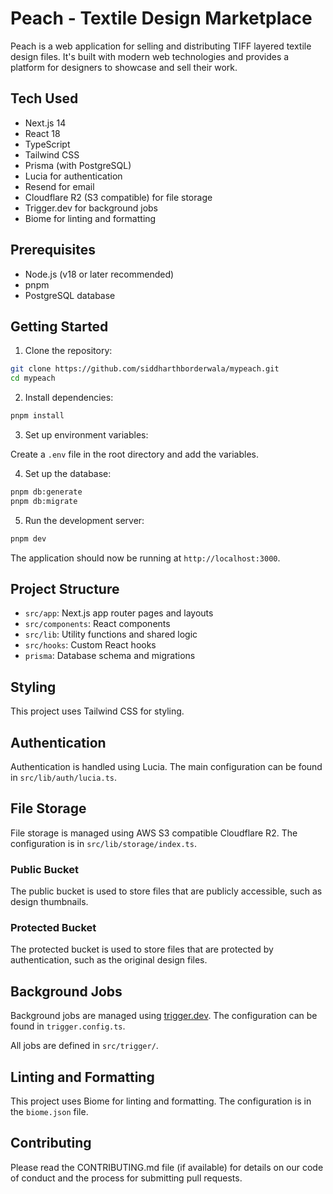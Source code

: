 # Peach - Textile Design Marketplace

Peach is a web application for selling and distributing TIFF layered textile design files. It's built with modern web technologies and provides a platform for designers to showcase and sell their work.

## Tech Used

- Next.js 14
- React 18
- TypeScript
- Tailwind CSS
- Prisma (with PostgreSQL)
- Lucia for authentication
- Resend for email
- Cloudflare R2 (S3 compatible) for file storage
- Trigger.dev for background jobs
- Biome for linting and formatting

## Prerequisites

- Node.js (v18 or later recommended)
- pnpm
- PostgreSQL database

## Getting Started

1. Clone the repository:

```bash
git clone https://github.com/siddharthborderwala/mypeach.git
cd mypeach
```

2. Install dependencies:

```bash
pnpm install
```

3. Set up environment variables:

Create a `.env` file in the root directory and add the variables.

4. Set up the database:

```bash
pnpm db:generate
pnpm db:migrate
```

5. Run the development server:

```bash
pnpm dev
```

The application should now be running at `http://localhost:3000`.

## Project Structure

- `src/app`: Next.js app router pages and layouts
- `src/components`: React components
- `src/lib`: Utility functions and shared logic
- `src/hooks`: Custom React hooks
- `prisma`: Database schema and migrations

## Styling

This project uses Tailwind CSS for styling.

## Authentication

Authentication is handled using Lucia. The main configuration can be found in `src/lib/auth/lucia.ts`.


## File Storage

File storage is managed using AWS S3 compatible Cloudflare R2. The configuration is in `src/lib/storage/index.ts`.

### Public Bucket

The public bucket is used to store files that are publicly accessible, such as design thumbnails.

### Protected Bucket

The protected bucket is used to store files that are protected by authentication, such as the original design files.

## Background Jobs

Background jobs are managed using [trigger.dev](https://trigger.dev). The configuration can be found in `trigger.config.ts`.

All jobs are defined in `src/trigger/`.


## Linting and Formatting

This project uses Biome for linting and formatting. The configuration is in the `biome.json` file.

## Contributing

Please read the CONTRIBUTING.md file (if available) for details on our code of conduct and the process for submitting pull requests.
